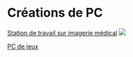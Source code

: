 # Créations de PC

[Station de travail sur imagerie médical](./WS-dicom.md)
![](https://cdna.pcpartpicker.com/static/forever/images/userbuild/411065.d357140ef0fe0ef67e74ffbe80a7f1bb.1600.jpg)

[PC de jeux]()

